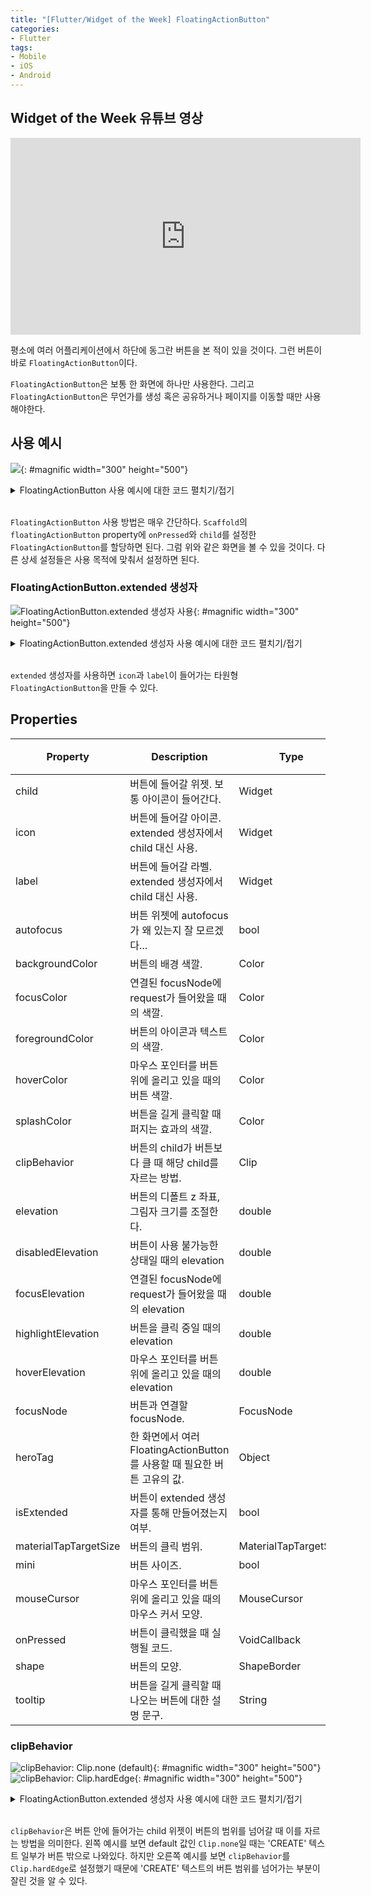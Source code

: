 ```yaml
---
title: "[Flutter/Widget of the Week] FloatingActionButton"
categories:
- Flutter
tags:
- Mobile
- iOS
- Android
---
```


## Widget of the Week 유튜브 영상

<iframe width="560" height="315" src="https://www.youtube.com/embed/2uaoEDOgk_I?cc_load_policy=1" frameborder="0" allowfullscreen></iframe>

<br>

평소에 여러 어플리케이션에서 하단에 동그란 버튼을 본 적이 있을 것이다. 그런 버튼이 바로 `FloatingActionButton`이다.

`FloatingActionButton`은 보통 한 화면에 하나만 사용한다.  그리고 `FloatingActionButton`은 무언가를 생성 혹은 공유하거나 페이지를 이동할 때만 사용해야한다.

## 사용 예시

![](/assets/flutter/WidgetOfTheWeek/8.FloatingActionButton/Example1.png){: #magnific width="300" height="500"}

<details markdown="1">
  <summary>FloatingActionButton 사용 예시에 대한 코드 펼치기/접기</summary>

``` dart
Scaffold(
  appBar: AppBar(
    title: Text('FloatingActionButton Example'),
  ),
  floatingActionButton: FloatingActionButton(
    onPressed: () {
      // 버튼 클릭 시 실행할 코드.
    },
    child: Icon(Icons.add),
  ),
);
```

</details>
<br>

`FloatingActionButton` 사용 방법은 매우 간단하다. `Scaffold`의 `floatingActionButton` property에 `onPressed`와 `child`를  설정한 `FloatingActionButton`를 할당하면 된다. 그럼 위와 같은 화면을 볼 수 있을 것이다. 다른 상세 설정들은 사용 목적에 맞춰서 설정하면 된다.

### FloatingActionButton.extended 생성자

![FloatingActionButton.extended 생성자 사용](/assets/flutter/WidgetOfTheWeek/8.FloatingActionButton/Example2.png){: #magnific width="300" height="500"}

<details markdown="1">
  <summary>FloatingActionButton.extended 생성자 사용 예시에 대한 코드 펼치기/접기</summary>

``` dart
Scaffold(
  appBar: AppBar(
    title: Text('FloatingActionButton Example'),
  ),
  floatingActionButton: FloatingActionButton.extended(
    onPressed: () {
      // 버튼 클릭 시 실행할 코드.
    },
    icon: Icon(Icons.add),
    label: Text('CREATE'),
  ),
);
```

</details>
<br>

`extended` 생성자를 사용하면 `icon`과 `label`이 들어가는 타원형 `FloatingActionButton`을 만들 수 있다.

## Properties

| Property              	| Description 	| Type                   	| Default(기본 생성자)           	| Default (extended 생성자)                 	|
|-----------------------	|-------------	|------------------------	|-------------------	|--------------------------	|
| child                 	| 버튼에 들어갈 위젯. 보통 아이콘이 들어간다.	| Widget                	|                   	| 해당 Property 없음	|
| icon                 	| 버튼에 들어갈 아이콘. extended 생성자에서 child 대신 사용.	| Widget                	| 해당 Property 없음	|                   	|
| label                 	| 버튼에 들어갈 라벨. extended 생성자에서 child 대신 사용.	| Widget                	| 해당 Property 없음	|                   	|
| autofocus             	| 버튼 위젯에 autofocus가 왜 있는지 잘 모르겠다\...	| bool                   	| false             	| false                    	|
| backgroundColor       	| 버튼의 배경 색깔.	| Color                 	|                   	|                          	|
| focusColor            	| 연결된 focusNode에 request가 들어왔을 때의 색깔. 	| Color                 	|                   	|                          	|
| foregroundColor       	| 버튼의 아이콘과 텍스트의 색깔.	| Color                 	|                   	|                          	|
| hoverColor            	| 마우스 포인터를 버튼 위에 올리고 있을 때의 버튼 색깔.	| Color                 	|                   	|                          	|
| splashColor           	| 버튼을 길게 클릭할 때 퍼지는 효과의 색깔.	| Color                 	|                   	|                          	|
| clipBehavior          	| 버튼의 child가 버튼보다 클 때 해당 child를 자르는 방법.	| Clip                   	| Clip.none         	| Clip.none                	|
| elevation             	| 버튼의 디폴트 z 좌표, 그림자 크기를 조절한다.	| double                	|                   	|                          	|
| disabledElevation     	| 버튼이 사용 불가능한 상태일 때의 elevation	| double                	|                   	|                          	|
| focusElevation        	| 연결된 focusNode에 request가 들어왔을 때의 elevation	| double                	|                   	|                          	|
| highlightElevation    	| 버튼을 클릭 중일 때의 elevation	| double                	|                   	|                          	|
| hoverElevation        	| 마우스 포인터를 버튼 위에 올리고 있을 때의 elevation	| double                	|                   	|                          	|
| focusNode             	| 버튼과 연결할 focusNode.	| FocusNode             	|                   	|                          	|
| heroTag               	| 한 화면에서 여러 FloatingActionButton를 사용할 때 필요한 버튼 고유의 값.	| Object                	| \_DefaultHeroTag() 	| \_DefaultHeroTag()        	|
| isExtended            	| 버튼이 extended 생성자를 통해 만들어졌는지 여부.	| bool                   	| false             	| true                     	|
| materialTapTargetSize 	| 버튼의 클릭 범위.	| MaterialTapTargetSize 	|                   	|                          	|
| mini                  	| 버튼 사이즈.	| bool                   	| false             	| 해당 Property 없음	|
| mouseCursor           	| 마우스 포인터를 버튼 위에 올리고 있을 때의 마우스 커서 모양.	| MouseCursor           	|                   	| SystemMouseCursors.click 	|
| onPressed             	| 버튼이 클릭했을 때 실행될 코드.	| VoidCallback          	|                   	|                          	|
| shape                 	| 버튼의 모양.	| ShapeBorder           	|                   	|                          	|
| tooltip               	| 버튼을 길게 클릭할 때 나오는 버튼에 대한 설명 문구.	| String                	|                   	|                          	|

### clipBehavior

![clipBehavior: Clip.none (default)](/assets/flutter/WidgetOfTheWeek/8.FloatingActionButton/Example3.png){: #magnific width="300" height="500"}
![clipBehavior: Clip.hardEdge](/assets/flutter/WidgetOfTheWeek/8.FloatingActionButton/Example4.png){: #magnific width="300" height="500"}

<details markdown="1">
  <summary>FloatingActionButton.extended 생성자 사용 예시에 대한 코드 펼치기/접기</summary>

``` dart
Scaffold(
  appBar: AppBar(
    title: Text('FloatingActionButton Example'),
  ),
  floatingActionButton: FloatingActionButton(
    onPressed: () {
      // 버튼 클릭 시 실행할 코드.
    },
    child: Text('CREATE', style: TextStyle(fontSize: 20, color: Colors.red),),
    clipBehavior: Clip.hardEdge,
  ),
);
```

</details>
<br>

`clipBehavior`은 버튼 안에 들어가는 child 위젯이 버튼의 범위를 넘어갈 때 이를 자르는 방법을 의미한다. 왼쪽 예시를 보면 default 값인 `Clip.none`일 때는 'CREATE' 텍스트 일부가 버튼 밖으로 나와있다. 하지만 오른쪽 예시를 보면 `clipBehavior`를 `Clip.hardEdge`로 설정했기 때문에 'CREATE' 텍스트의 버튼 범위를 넘어가는 부분이 잘린 것을 알 수 있다.
